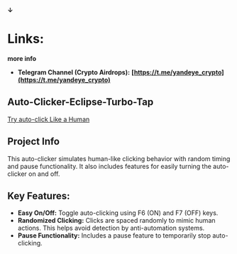 **↓**
# Links:
**more info**
* **Telegram Channel (Crypto Airdrops):** **[https://t.me/yandeye_crypto](https://t.me/yandeye_crypto)**


## Auto-Clicker-Eclipse-Turbo-Tap

[Try auto-click Like a Human](https://github.com/yandeyka/Auto-Clicker-Eclipse-Turbo-Tap)

## Project Info

This auto-clicker simulates human-like clicking behavior with random timing and pause functionality. It also includes features for easily turning the auto-clicker on and off.

## Key Features:

* **Easy On/Off:** Toggle auto-clicking using F6 (ON) and F7 (OFF) keys.
* **Randomized Clicking:**  Clicks are spaced randomly to mimic human actions.  This helps avoid detection by anti-automation systems.
* **Pause Functionality:**  Includes a pause feature to temporarily stop auto-clicking.

